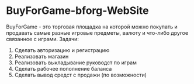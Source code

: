 # BuyForGame-bforg-WebSite
BuyForGame - это торговая площадка на которой можно покупать и продавать самые разные игровые предметы, валюту и что-либо другое связанное с играми.
Задачи:
1. Сделать авторизацию и регистрацию
2. Реализовать магазин
3. Реализовать выкладывание руководст по играм
4. Сделать рабочее пополнение баланса
5. Сделать вывод средст с продажи (по возможности)
